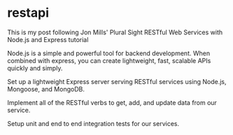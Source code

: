 # restapi


This is my post following Jon Mills' Plural Sight RESTful Web Services with Node.js and Express tutorial

Node.js is a simple and powerful tool for backend development. When combined with express, you can create lightweight, fast, scalable APIs quickly and simply.

Set up a lightweight Express server serving  RESTful services using Node.js, Mongoose, and MongoDB.

Implement all of the RESTful verbs to get, add, and update data from our service.

Setup unit and end to end integration tests for our services.
